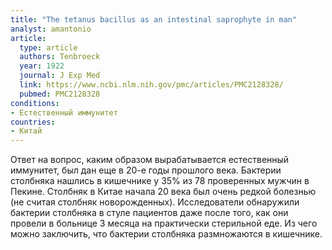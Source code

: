 ```yaml
---
title: "The tetanus bacillus as an intestinal saprophyte in man"
analyst: amantonio
article:
  type: article
  authors: Tenbroeck
  year: 1922
  journal: J Exp Med
  link: https://www.ncbi.nlm.nih.gov/pmc/articles/PMC2128328/
  pubmed: PMC2128328
conditions:
- Естественный иммунитет
countries:
- Китай
---
```


Ответ на вопрос, каким образом вырабатывается естественный иммунитет, был дан еще в 20-е годы прошлого века. Бактерии столбняка нашлись в кишечнике у 35% из 78 проверенных мужчин в Пекине. Столбняк в Китае начала 20 века был очень редкой болезнью (не считая столбняк новорожденных).
Исследователи обнаружили бактерии столбняка в стуле пациентов даже после того, как они провели в больнице 3 месяца на практически стерильной еде. Из чего можно заключить, что бактерии столбняка размножаются в кишечнике.
